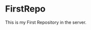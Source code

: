 # FirstRepo
This is my First Repository in the  server.
<html>
  <head>
    <title>Hello</title>
  </head>
  <body>
  </body>
  </html>
      
